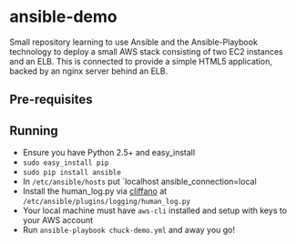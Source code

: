 # ansible-demo
Small repository learning to use Ansible and the Ansible-Playbook technology to deploy a small AWS stack consisting of two EC2 instances and an ELB. This is connected to provide a simple HTML5 application, backed by an nginx server behind an ELB.  

## Pre-requisites

## Running
 - Ensure you have Python 2.5+ and easy_install
 - `sudo easy_install pip`
 - `sudo pip install ansible`
 - In `/etc/ansible/hosts` put `localhost ansible_connection=local
 - Install the human_log.py via [cliffano](https://gist.github.com/cliffano/9868180) at `/etc/ansible/plugins/logging/human_log.py`
 - Your local machine must have `aws-cli` installed and setup with keys to your AWS account
 - Run `ansible-playbook chuck-demo.yml` and away you go!
